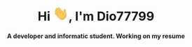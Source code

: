 <div align="center">
  <h1 align="center">Hi <img width="35" src="https://github.com/1999AZZAR/1999AZZAR/blob/main/resources/img/waving.gif">, I'm Dio77799</h1>
  <h4 align="center">A developer and informatic student. Working on my resume</h4>
</div>

<div align="center">
 
   
  </a>
</div>


